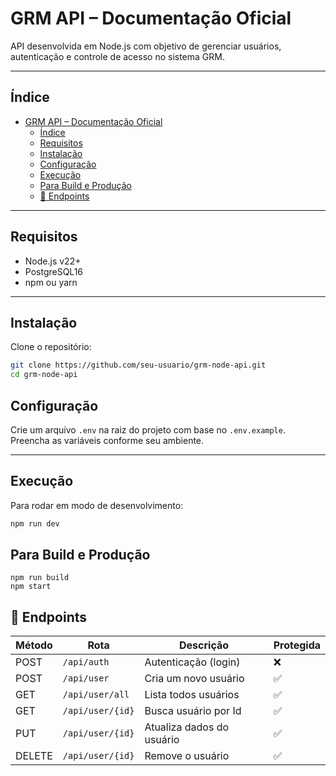 # GRM API – Documentação Oficial

API desenvolvida em Node.js com objetivo de gerenciar usuários, autenticação e controle de acesso no sistema GRM.

---

## Índice

- [GRM API – Documentação Oficial](#grm-api--documentação-oficial)
  - [Índice](#índice)
  - [Requisitos](#requisitos)
  - [Instalação](#instalação)
  - [Configuração](#configuração)
  - [Execução](#execução)
  - [Para Build e Produção](#para-build-e-produção)
  - [📡 Endpoints](#-endpoints)

---

## Requisitos

- Node.js v22+
- PostgreSQL16
- npm ou yarn

---

## Instalação

Clone o repositório:

```bash
git clone https://github.com/seu-usuario/grm-node-api.git
cd grm-node-api

```

## Configuração

Crie um arquivo `.env` na raiz do projeto com base no `.env.example`. Preencha as variáveis conforme seu ambiente.

---

## Execução

Para rodar em modo de desenvolvimento:

```bash
npm run dev
```

## Para Build e Produção

```
npm run build
npm start
```

## 📡 Endpoints

| Método | Rota             | Descrição                 | Protegida |
| ------ | ---------------- | ------------------------- | --------- |
| POST   | `/api/auth`      | Autenticação (login)      | ❌        |
| POST   | `/api/user`      | Cria um novo usuário      | ✅        |
| GET    | `/api/user/all`  | Lista todos usuários      | ✅        |
| GET    | `/api/user/{id}` | Busca usuário por Id      | ✅        |
| PUT    | `/api/user/{id}` | Atualiza dados do usuário | ✅        |
| DELETE | `/api/user/{id}` | Remove o usuário          | ✅        |
